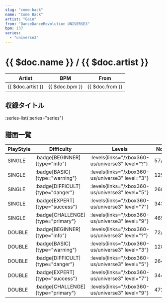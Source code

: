 ```yaml
---
slug: "come-back"
name: "Come Back"
artist: "Gein"
from: "DanceDanceRevolution UNIVERSE3"
bpm: 137
series:
  - "universe3"
---
```


# {{ $doc.name }} / {{ $doc.artist }}

|Artist|BPM|From|
|------|---|----|
|{{ $doc.artist }}|{{ $doc.bpm }}|{{ $doc.from }}|

## 収録タイトル

:series-list{:series="series"}

## 譜面一覧

|PlayStyle|Difficulty|Levels|Notes|Movie|
|---------|----------|------|-----|-----|
|SINGLE| :badge[BEGINNER]{type="info"}|<div class="field is-grouped is-grouped-multiline"> :levels{links="/xbox360-us/universe3" level="?"}</div>|57/0||
|SINGLE| :badge[BASIC]{type="warning"}|<div class="field is-grouped is-grouped-multiline"> :levels{links="/xbox360-us/universe3" level="3"}</div>|125/1||
|SINGLE| :badge[DIFFICULT]{type="danger"}|<div class="field is-grouped is-grouped-multiline"> :levels{links="/xbox360-us/universe3" level="5"}</div>|268/24||
|SINGLE| :badge[EXPERT]{type="success"}|<div class="field is-grouped is-grouped-multiline"> :levels{links="/xbox360-us/universe3" level="7"}</div>|343/18||
|SINGLE| :badge[CHALLENGE]{type="primary"}|<div class="field is-grouped is-grouped-multiline"> :levels{links="/xbox360-us/universe3" level="9"}</div>|465/12||
|DOUBLE| :badge[BEGINNER]{type="info"}|<div class="field is-grouped is-grouped-multiline"> :levels{links="/xbox360-us/universe3" level="?"}</div>|72/0||
|DOUBLE| :badge[BASIC]{type="warning"}|<div class="field is-grouped is-grouped-multiline"> :levels{links="/xbox360-us/universe3" level="3"}</div>|128/3||
|DOUBLE| :badge[DIFFICULT]{type="danger"}|<div class="field is-grouped is-grouped-multiline"> :levels{links="/xbox360-us/universe3" level="5"}</div>|264/18||
|DOUBLE| :badge[EXPERT]{type="success"}|<div class="field is-grouped is-grouped-multiline"> :levels{links="/xbox360-us/universe3" level="7"}</div>|344/22||
|DOUBLE| :badge[CHALLENGE]{type="primary"}|<div class="field is-grouped is-grouped-multiline"> :levels{links="/xbox360-us/universe3" level="9"}</div>|472/12||
